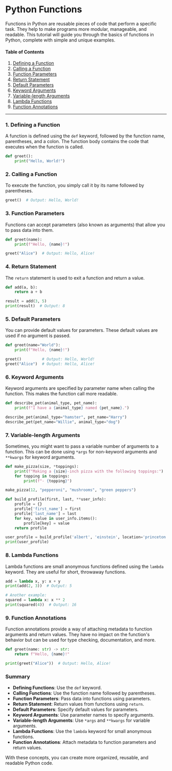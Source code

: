 # Python Functions 

Functions in Python are reusable pieces of code that perform a specific task. They help to make programs more modular, manageable, and readable. This tutorial will guide you through the basics of functions in Python, complete with simple and unique examples.

#### Table of Contents
1. [Defining a Function](#defining-a-function)
2. [Calling a Function](#calling-a-function)
3. [Function Parameters](#function-parameters)
4. [Return Statement](#return-statement)
5. [Default Parameters](#default-parameters)
6. [Keyword Arguments](#keyword-arguments)
7. [Variable-length Arguments](#variable-length-arguments)
8. [Lambda Functions](#lambda-functions)
9. [Function Annotations](#function-annotations)

---

### 1. Defining a Function

A function is defined using the `def` keyword, followed by the function name, parentheses, and a colon. The function body contains the code that executes when the function is called.

```python
def greet():
    print("Hello, World!")
```

### 2. Calling a Function

To execute the function, you simply call it by its name followed by parentheses.

```python
greet()  # Output: Hello, World!
```

### 3. Function Parameters

Functions can accept parameters (also known as arguments) that allow you to pass data into them.

```python
def greet(name):
    print(f"Hello, {name}!")

greet("Alice")  # Output: Hello, Alice!
```

### 4. Return Statement

The `return` statement is used to exit a function and return a value.

```python
def add(a, b):
    return a + b

result = add(3, 5)
print(result)  # Output: 8
```

### 5. Default Parameters

You can provide default values for parameters. These default values are used if no argument is passed.

```python
def greet(name="World"):
    print(f"Hello, {name}!")

greet()         # Output: Hello, World!
greet("Alice")  # Output: Hello, Alice!
```

### 6. Keyword Arguments

Keyword arguments are specified by parameter name when calling the function. This makes the function call more readable.

```python
def describe_pet(animal_type, pet_name):
    print(f"I have a {animal_type} named {pet_name}.")

describe_pet(animal_type="hamster", pet_name="Harry")
describe_pet(pet_name="Willie", animal_type="dog")
```

### 7. Variable-length Arguments

Sometimes, you might want to pass a variable number of arguments to a function. This can be done using `*args` for non-keyword arguments and `**kwargs` for keyword arguments.

```python
def make_pizza(size, *toppings):
    print(f"Making a {size}-inch pizza with the following toppings:")
    for topping in toppings:
        print(f"- {topping}")

make_pizza(12, "pepperoni", "mushrooms", "green peppers")
```

```python
def build_profile(first, last, **user_info):
    profile = {}
    profile['first_name'] = first
    profile['last_name'] = last
    for key, value in user_info.items():
        profile[key] = value
    return profile

user_profile = build_profile('albert', 'einstein', location='princeton', field='physics')
print(user_profile)
```

### 8. Lambda Functions

Lambda functions are small anonymous functions defined using the `lambda` keyword. They are useful for short, throwaway functions.

```python
add = lambda x, y: x + y
print(add(2, 3))  # Output: 5

# Another example:
squared = lambda x: x ** 2
print(squared(4))  # Output: 16
```

### 9. Function Annotations

Function annotations provide a way of attaching metadata to function arguments and return values. They have no impact on the function's behavior but can be used for type checking, documentation, and more.

```python
def greet(name: str) -> str:
    return f"Hello, {name}!"

print(greet("Alice"))  # Output: Hello, Alice!
```

### Summary

- **Defining Functions**: Use the `def` keyword.
- **Calling Functions**: Use the function name followed by parentheses.
- **Function Parameters**: Pass data into functions using parameters.
- **Return Statement**: Return values from functions using `return`.
- **Default Parameters**: Specify default values for parameters.
- **Keyword Arguments**: Use parameter names to specify arguments.
- **Variable-length Arguments**: Use `*args` and `**kwargs` for variable arguments.
- **Lambda Functions**: Use the `lambda` keyword for small anonymous functions.
- **Function Annotations**: Attach metadata to function parameters and return values.

With these concepts, you can create more organized, reusable, and readable Python code.